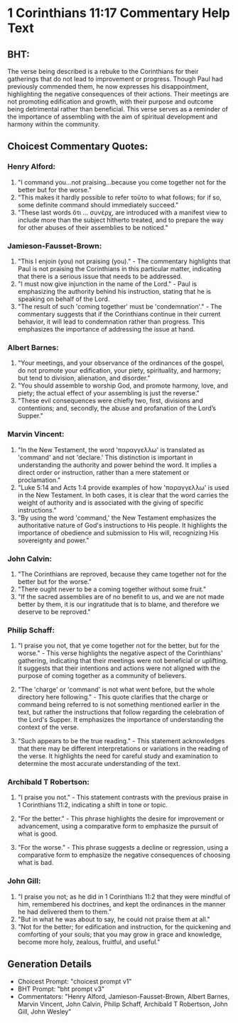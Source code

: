 # 1 Corinthians 11:17 Commentary Help Text

## BHT:
The verse being described is a rebuke to the Corinthians for their gatherings that do not lead to improvement or progress. Though Paul had previously commended them, he now expresses his disappointment, highlighting the negative consequences of their actions. Their meetings are not promoting edification and growth, with their purpose and outcome being detrimental rather than beneficial. This verse serves as a reminder of the importance of assembling with the aim of spiritual development and harmony within the community.

## Choicest Commentary Quotes:
### Henry Alford:
1. "I command you...not praising...because you come together not for the better but for the worse." 
2. "This makes it hardly possible to refer τοῦτο to what follows; for if so, some definite command should immediately succeed."
3. "These last words ὅτι … συνέρχ, are introduced with a manifest view to include more than the subject hitherto treated, and to prepare the way for other abuses of their assemblies to be noticed."

### Jamieson-Fausset-Brown:
1. "This I enjoin (you) not praising (you)." - The commentary highlights that Paul is not praising the Corinthians in this particular matter, indicating that there is a serious issue that needs to be addressed.
2. "I must now give injunction in the name of the Lord." - Paul is emphasizing the authority behind his instruction, stating that he is speaking on behalf of the Lord.
3. "The result of such 'coming together' must be 'condemnation'." - The commentary suggests that if the Corinthians continue in their current behavior, it will lead to condemnation rather than progress. This emphasizes the importance of addressing the issue at hand.

### Albert Barnes:
1. "Your meetings, and your observance of the ordinances of the gospel, do not promote your edification, your piety, spirituality, and harmony; but tend to division, alienation, and disorder."
2. "You should assemble to worship God, and promote harmony, love, and piety; the actual effect of your assembling is just the reverse."
3. "These evil consequences were chiefly two, first, divisions and contentions; and, secondly, the abuse and profanation of the Lord’s Supper."

### Marvin Vincent:
1. "In the New Testament, the word 'παραγγελλω' is translated as 'command' and not 'declare.' This distinction is important in understanding the authority and power behind the word. It implies a direct order or instruction, rather than a mere statement or proclamation."
2. "Luke 5:14 and Acts 1:4 provide examples of how 'παραγγελλω' is used in the New Testament. In both cases, it is clear that the word carries the weight of authority and is associated with the giving of specific instructions."
3. "By using the word 'command,' the New Testament emphasizes the authoritative nature of God's instructions to His people. It highlights the importance of obedience and submission to His will, recognizing His sovereignty and power."

### John Calvin:
1. "The Corinthians are reproved, because they came together not for the better but for the worse."
2. "There ought never to be a coming together without some fruit."
3. "If the sacred assemblies are of no benefit to us, and we are not made better by them, it is our ingratitude that is to blame, and therefore we deserve to be reproved."

### Philip Schaff:
1. "I praise you not, that ye come together not for the better, but for the worse." - This verse highlights the negative aspect of the Corinthians' gathering, indicating that their meetings were not beneficial or uplifting. It suggests that their intentions and actions were not aligned with the purpose of coming together as a community of believers.

2. "The 'charge' or 'command' is not what went before, but the whole directory here following." - This quote clarifies that the charge or command being referred to is not something mentioned earlier in the text, but rather the instructions that follow regarding the celebration of the Lord's Supper. It emphasizes the importance of understanding the context of the verse.

3. "Such appears to be the true reading." - This statement acknowledges that there may be different interpretations or variations in the reading of the verse. It highlights the need for careful study and examination to determine the most accurate understanding of the text.

### Archibald T Robertson:
1. "I praise you not." - This statement contrasts with the previous praise in 1 Corinthians 11:2, indicating a shift in tone or topic.

2. "For the better." - This phrase highlights the desire for improvement or advancement, using a comparative form to emphasize the pursuit of what is good.

3. "For the worse." - This phrase suggests a decline or regression, using a comparative form to emphasize the negative consequences of choosing what is bad.

### John Gill:
1. "I praise you not; as he did in 1 Corinthians 11:2 that they were mindful of him, remembered his doctrines, and kept the ordinances in the manner he had delivered them to them."
2. "But in what he was about to say, he could not praise them at all."
3. "Not for the better; for edification and instruction, for the quickening and comforting of your souls; that you may grow in grace and knowledge, become more holy, zealous, fruitful, and useful."


## Generation Details
- Choicest Prompt: "choicest prompt v1"
- BHT Prompt: "bht prompt v3"
- Commentators: "Henry Alford, Jamieson-Fausset-Brown, Albert Barnes, Marvin Vincent, John Calvin, Philip Schaff, Archibald T Robertson, John Gill, John Wesley"

